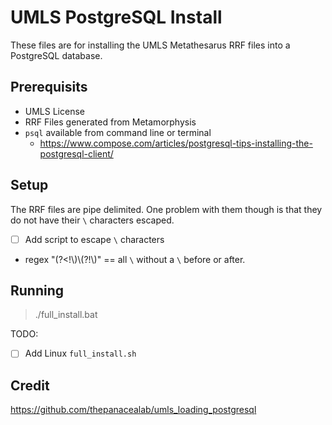 # UMLS PostgreSQL Install
These files are for installing the UMLS Metathesarus RRF files into a PostgreSQL database.

## Prerequisits
* UMLS License
* RRF Files generated from Metamorphysis
* `psql` available from command line or terminal
    * https://www.compose.com/articles/postgresql-tips-installing-the-postgresql-client/

## Setup
The RRF files are pipe delimited. One problem with them though is that they do not have their `\` characters escaped. 

- [ ] Add script to escape `\` characters
- regex "(?<!\\)\\(?!\\)" == all `\` without a `\` before or after.

## Running
> ./full_install.bat

TODO:
- [ ] Add Linux `full_install.sh`

## Credit
https://github.com/thepanacealab/umls_loading_postgresql


